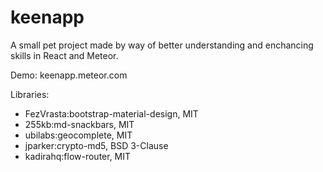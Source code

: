 # keenapp
A small pet project made by way of better understanding and enchancing skills in React and Meteor.

Demo: keenapp.meteor.com

Libraries: 
  -  FezVrasta:bootstrap-material-design, MIT
  -  255kb:md-snackbars, MIT
  -  ubilabs:geocomplete, MIT
  -  jparker:crypto-md5, BSD 3-Clause
  -  kadirahq:flow-router, MIT
